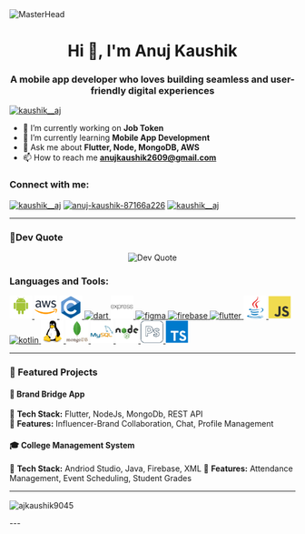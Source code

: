 <img src="https://mir-s3-cdn-cf.behance.net/project_modules/fs/579fe1183178475.653aa8931b193.gif" alt="MasterHead" width="100%" height="200"/>
<h1 align="center">Hi 👋, I'm Anuj Kaushik</h1>
<h3 align="center">A mobile app developer who loves building seamless and user-friendly digital experiences</h3>

<p align="left"> <a href="https://twitter.com/kaushik__aj" target="blank"><img src="https://img.shields.io/twitter/follow/kaushik__aj?logo=twitter&style=for-the-badge" alt="kaushik__aj" /></a> </p>



- 🔭 I’m currently working on **Job Token**
- 🌱 I’m currently learning **Mobile App Development**
- 💬 Ask me about **Flutter, Node, MongoDB, AWS**
- 📫 How to reach me **anujkaushik2609@gmail.com**

<h3 align="left">Connect with me:</h3>
<p align="left">
<a href="https://twitter.com/kaushik__aj" target="blank"><img align="center" src="https://raw.githubusercontent.com/rahuldkjain/github-profile-readme-generator/master/src/images/icons/Social/twitter.svg" alt="kaushik__aj" height="30" width="40" /></a>
<a href="https://linkedin.com/in/anuj-kaushik-87166a226" target="blank"><img align="center" src="https://raw.githubusercontent.com/rahuldkjain/github-profile-readme-generator/master/src/images/icons/Social/linked-in-alt.svg" alt="anuj-kaushik-87166a226" height="30" width="40" /></a>
<a href="https://instagram.com/kaushik__aj" target="blank"><img align="center" src="https://raw.githubusercontent.com/rahuldkjain/github-profile-readme-generator/master/src/images/icons/Social/instagram.svg" alt="kaushik__aj" height="30" width="40" /></a>
</p>

---

### 📢Dev Quote  
<p align="center">
  <img src="https://quotes-github-readme.vercel.app/api?type=horizontal&theme=radical" alt="Dev Quote">
</p>

<h3 align="left">Languages and Tools:</h3>
<p align="left"> 
<a href="https://developer.android.com" target="_blank" rel="noreferrer"> <img src="https://raw.githubusercontent.com/devicons/devicon/master/icons/android/android-original-wordmark.svg" alt="android" width="40" height="40"/> </a> 
<a href="https://aws.amazon.com" target="_blank" rel="noreferrer"> <img src="https://raw.githubusercontent.com/devicons/devicon/master/icons/amazonwebservices/amazonwebservices-original-wordmark.svg" alt="aws" width="40" height="40"/> </a> 
<a href="https://www.cprogramming.com/" target="_blank" rel="noreferrer"> <img src="https://raw.githubusercontent.com/devicons/devicon/master/icons/c/c-original.svg" alt="c" width="40" height="40"/> </a> 
<a href="https://dart.dev" target="_blank" rel="noreferrer"> <img src="https://www.vectorlogo.zone/logos/dartlang/dartlang-icon.svg" alt="dart" width="40" height="40"/> </a> 
<a href="https://expressjs.com" target="_blank" rel="noreferrer"> <img src="https://raw.githubusercontent.com/devicons/devicon/master/icons/express/express-original-wordmark.svg" alt="express" width="40" height="40"/> </a> 
<a href="https://www.figma.com/" target="_blank" rel="noreferrer"> <img src="https://www.vectorlogo.zone/logos/figma/figma-icon.svg" alt="figma" width="40" height="40"/> </a> 
<a href="https://firebase.google.com/" target="_blank" rel="noreferrer"> <img src="https://www.vectorlogo.zone/logos/firebase/firebase-icon.svg" alt="firebase" width="40" height="40"/> </a> 
<a href="https://flutter.dev" target="_blank" rel="noreferrer"> <img src="https://www.vectorlogo.zone/logos/flutterio/flutterio-icon.svg" alt="flutter" width="40" height="40"/> </a> 
<a href="https://www.java.com" target="_blank" rel="noreferrer"> <img src="https://raw.githubusercontent.com/devicons/devicon/master/icons/java/java-original.svg" alt="java" width="40" height="40"/> </a> 
<a href="https://developer.mozilla.org/en-US/docs/Web/JavaScript" target="_blank" rel="noreferrer"> <img src="https://raw.githubusercontent.com/devicons/devicon/master/icons/javascript/javascript-original.svg" alt="javascript" width="40" height="40"/> </a> 
<a href="https://kotlinlang.org" target="_blank" rel="noreferrer"> <img src="https://www.vectorlogo.zone/logos/kotlinlang/kotlinlang-icon.svg" alt="kotlin" width="40" height="40"/> </a> 
<a href="https://www.linux.org/" target="_blank" rel="noreferrer"> <img src="https://raw.githubusercontent.com/devicons/devicon/master/icons/linux/linux-original.svg" alt="linux" width="40" height="40"/> </a> 
<a href="https://www.mongodb.com/" target="_blank" rel="noreferrer"> <img src="https://raw.githubusercontent.com/devicons/devicon/master/icons/mongodb/mongodb-original-wordmark.svg" alt="mongodb" width="40" height="40"/> </a> 
<a href="https://www.mysql.com/" target="_blank" rel="noreferrer"> <img src="https://raw.githubusercontent.com/devicons/devicon/master/icons/mysql/mysql-original-wordmark.svg" alt="mysql" width="40" height="40"/> </a> 
<a href="https://nodejs.org" target="_blank" rel="noreferrer"> <img src="https://raw.githubusercontent.com/devicons/devicon/master/icons/nodejs/nodejs-original-wordmark.svg" alt="nodejs" width="40" height="40"/> </a> 
<a href="https://www.photoshop.com/en" target="_blank" rel="noreferrer"> <img src="https://raw.githubusercontent.com/devicons/devicon/master/icons/photoshop/photoshop-line.svg" alt="photoshop" width="40" height="40"/> </a> 
<a href="https://www.typescriptlang.org/" target="_blank" rel="noreferrer"> <img src="https://raw.githubusercontent.com/devicons/devicon/master/icons/typescript/typescript-original.svg" alt="typescript" width="40" height="40"/> </a> 
</p>

---


### 📌 Featured Projects  
#### 📱 **Brand Bridge App**  
🔹 **Tech Stack:** Flutter, NodeJs, MongoDb, REST API  
🔹 **Features:** Influencer-Brand Collaboration, Chat, Profile Management  

#### 🎓 **College Management System**  
🔹 **Tech Stack:** Andriod Studio, Java, Firebase, XML
🔹 **Features:** Attendance Management, Event Scheduling, Student Grades  

---
<p><img align="center" src="https://github-readme-stats.vercel.app/api/top-langs?username=ajkaushik9045&show_icons=true&locale=en&layout=compact" alt="ajkaushik9045" /></p>
---







